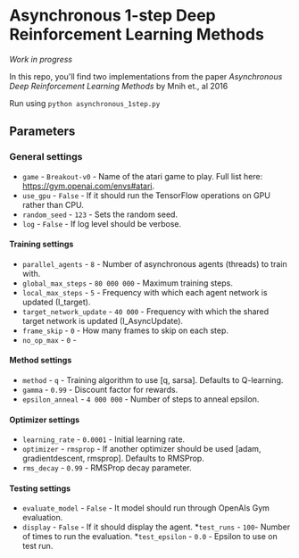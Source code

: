 # Asynchronous 1-step Deep Reinforcement Learning Methods

_Work in progress_

In this repo, you'll find two implementations from the paper _Asynchronous Deep Reinforcement Learning Methods_ by Mnih et., al 2016


Run using ```python asynchronous_1step.py```

## Parameters

### General settings
* ```game``` - ```Breakout-v0``` - Name of the atari game to play. Full list here: https://gym.openai.com/envs#atari.
* ```use_gpu``` - ```False``` - If it should run the TensorFlow operations on GPU rather than CPU.
* ```random_seed``` - ```123``` - Sets the random seed.
* ```log``` - ```False``` - If log level should be verbose.

#### Training settings
* ```parallel_agents``` - ```8``` - Number of asynchronous agents (threads) to train with.
* ```global_max_steps``` - ```80 000 000``` - Maximum training steps.
* ```local_max_steps``` - ```5``` - Frequency with which each agent network is updated (I_target).
* ```target_network_update``` - ```40 000``` - Frequency with which the shared target network is updated (I_AsyncUpdate).
* ```frame_skip``` - ```0``` - How many frames to skip on each step.
* ```no_op_max``` -  ```0``` - 

#### Method settings
* ```method``` - ```q``` - Training algorithm to use [q, sarsa]. Defaults to Q-learning.
* ```gamma``` - ```0.99``` - Discount factor for rewards.
* ```epsilon_anneal``` - ```4 000 000``` - Number of steps to anneal epsilon.

#### Optimizer settings
* ```learning_rate``` - ```0.0001``` - Initial learning rate.
* ```optimizer``` - ```rmsprop``` - If another optimizer should be used [adam, gradientdescent, rmsprop]. Defaults to RMSProp.
* ```rms_decay``` - ```0.99``` - RMSProp decay parameter.

#### Testing settings
* ```evaluate_model``` - ```False``` - It model should run through OpenAIs Gym evaluation.
* ```display``` - ```False``` - If it should display the agent.
*```test_runs``` - ```100```- Number of times to run the evaluation.
*```test_epsilon``` - ```0.0``` - Epsilon to use on test run.
